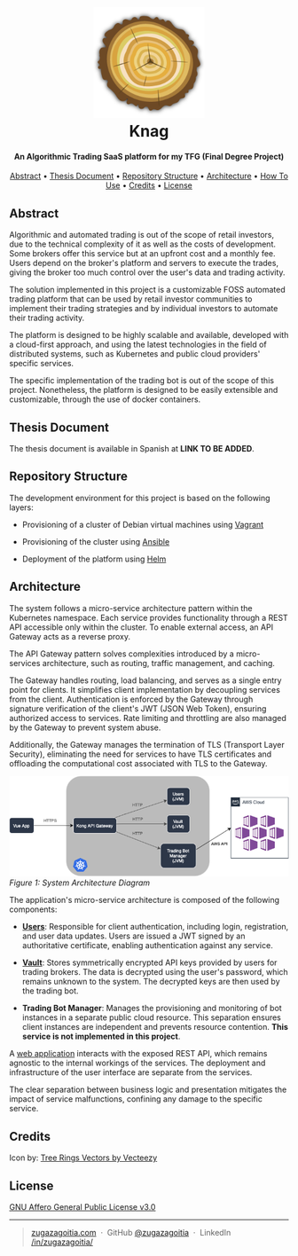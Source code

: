 <h1 align="center">
  <br>
  <a href="https://github.com/zugazagoitia/knag">
    <img src="https://raw.githubusercontent.com/zugazagoitia/knag/main/icons/logo@0.25x.png" alt="Knag logo" width="200">
  </a>
  <br>
  Knag
  <br>
</h1>

<h4 align="center">An Algorithmic Trading SaaS platform for my TFG (Final Degree Project)</h4>

<!--
<p align="center">
  <a href="badge-link">
    <img style="visibility: hidden" src="badge-image" alt="badge-alt">
  </a>
</p>
-->

<p align="center">
  <a href="#abstract">Abstract</a> •
  <a href="#thesis-document">Thesis Document</a> •
  <a href="#repository-structure">Repository Structure</a> •
  <a href="#architecture">Architecture</a> •
  <a href="#how-to-use">How To Use</a> •
  <a href="#credits">Credits</a> •
  <a href="#license">License</a>
</p>

## Abstract

Algorithmic and automated trading is out of the scope of retail investors, due to the technical complexity of it as well as the costs of development.
Some brokers offer this service but at an upfront cost and a monthly fee. Users depend on the broker's platform and servers to execute the trades, giving the broker too much control over the user's data and trading activity.

The solution implemented in this project is a customizable FOSS automated trading platform that can be used by retail investor communities to implement their trading strategies and by individual investors to automate their trading activity.

The platform is designed to be highly scalable and available, developed with a cloud-first approach, and using the latest technologies in the field of distributed systems, such as Kubernetes and public cloud providers' specific services.

The specific implementation of the trading bot is out of the scope of this project. Nonetheless, the platform is designed to be easily extensible and customizable, through the use of docker containers.

## Thesis Document

The thesis document is available in Spanish at **LINK TO BE ADDED**.

## Repository Structure

The development environment for this project is based on the following layers:

- Provisioning of a cluster of Debian virtual machines using [Vagrant](/vagrant/README.md)

- Provisioning of the cluster using [Ansible](/ansible/README.md)

- Deployment of the platform using [Helm](/helm/README.md)

## Architecture

The system follows a micro-service architecture pattern within the Kubernetes namespace. Each service provides functionality through a REST API accessible only within the cluster. To enable external access, an API Gateway acts as a reverse proxy.

The API Gateway pattern solves complexities introduced by a micro-services architecture, such as routing, traffic management, and caching.

The Gateway handles routing, load balancing, and serves as a single entry point for clients. It simplifies client implementation by decoupling services from the client. Authentication is enforced by the Gateway through signature verification of the client's JWT (JSON Web Token), ensuring authorized access to services. Rate limiting and throttling are also managed by the Gateway to prevent system abuse.

Additionally, the Gateway manages the termination of TLS (Transport Layer Security), eliminating the need for services to have TLS certificates and offloading the computational cost associated with TLS to the Gateway.

![System Architecture Diagram](img/system-diagram.png)
*Figure 1: System Architecture Diagram*

The application's micro-service architecture is composed of the following components:

- [**Users**](https://github.com/zugazagoitia/knag-users): Responsible for client authentication, including login, registration, and user data updates. Users are issued a JWT signed by an authoritative certificate, enabling authentication against any service.

- [**Vault**](https://github.com/zugazagoitia/knag-vault): Stores symmetrically encrypted API keys provided by users for trading brokers. The data is decrypted using the user's password, which remains unknown to the system. The decrypted keys are then used by the trading bot.

- **Trading Bot Manager**: Manages the provisioning and monitoring of bot instances in a separate public cloud resource. This separation ensures client instances are independent and prevents resource contention. **This service is not implemented in this project**.

A [web application](https://github.com/zugazagoitia/knag-web) interacts with the exposed REST API, which remains agnostic to the internal workings of the services. The deployment and infrastructure of the user interface are separate from the services.

The clear separation between business logic and presentation mitigates the impact of service malfunctions, confining any damage to the specific service.

## Credits

Icon by: <a href="https://www.vecteezy.com/free-vector/tree-rings">Tree Rings Vectors by Vecteezy</a>

## License

[GNU Affero General Public License v3.0](/LICENSE)

---

> [zugazagoitia.com](https://www.zugazagoitia.com) &nbsp;&middot;&nbsp;
> GitHub [@zugazagoitia](https://github.com/zugazagoitia) &nbsp;&middot;&nbsp;
> LinkedIn [/in/zugazagoitia/](https://www.linkedin.com/in/zugazagoitia/)
